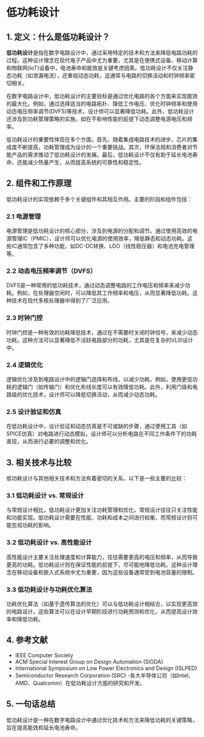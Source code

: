 # 低功耗设计

## 1. 定义：什么是**低功耗设计**？
**低功耗设计**是指在数字电路设计中，通过采用特定的技术和方法来降低电路功耗的过程。这种设计理念在现代电子产品中尤为重要，尤其是在便携式设备、移动计算和物联网(IoT)设备中，电池寿命和能效是关键考虑因素。低功耗设计不仅关注静态功耗（如泄漏电流），还重视动态功耗，这通常与电路的切换活动和时钟频率密切相关。

在数字电路设计中，低功耗设计的主要目标是通过优化电路的各个方面来实现能效的最大化。例如，通过选择适当的电路拓扑、降低工作电压、优化时钟频率和使用动态电压频率调节(DVFS)等技术，设计师可以显著降低功耗。此外，低功耗设计还涉及到功耗管理策略的实施，如在不影响性能的前提下动态调整电源电压和频率。

低功耗设计的重要性体现在多个方面。首先，随着集成电路技术的进步，芯片的集成度不断提高，功耗管理成为设计的一个重要挑战。其次，环保法规和消费者对节能产品的需求推动了低功耗设计的发展。最后，低功耗设计不仅有助于延长电池寿命，还能减少热量产生，从而提高系统的可靠性和稳定性。

## 2. 组件和工作原理
低功耗设计的实现依赖于多个关键组件和其相互作用。主要的阶段和组件包括：

### 2.1 电源管理
电源管理是低功耗设计的核心部分，涉及到电源的分配和调节。通过使用高效的电源管理IC（PMIC），设计师可以优化电源的使用效率，降低静态和动态功耗。这些IC通常包含了多种功能，如DC-DC转换、LDO（线性稳压器）和电池充电管理等。

### 2.2 动态电压频率调节（DVFS）
DVFS是一种常用的低功耗技术，通过动态调整电路的工作电压和频率来减少功耗。例如，在处理器空闲时，可以降低其工作频率和电压，从而显著降低功耗。这种技术在现代多核处理器中得到了广泛应用。

### 2.3 时钟门控
时钟门控是一种有效的功耗降低技术，通过在不需要时关闭时钟信号，来减少动态功耗。这种方法可以显著降低不活跃电路部分的功耗，尤其是在复杂的VLSI设计中。

### 2.4 逻辑优化
逻辑优化涉及到电路设计中的逻辑门选择和布线，以减少功耗。例如，使用更低功耗的逻辑门（如传输门）和优化布线长度可以有效降低功耗。此外，利用门级和电路级的优化技术，设计师可以降低切换活动，从而减少动态功耗。

### 2.5 设计验证和仿真
在低功耗设计中，设计验证和动态仿真是不可或缺的步骤，通过使用工具（如SPICE仿真）对电路进行动态模拟，设计师可以分析电路在不同工作条件下的功耗表现，从而进行必要的调整和优化。

## 3. 相关技术与比较
低功耗设计与其他相关技术和方法有着密切的关系，以下是一些主要的比较：

### 3.1 低功耗设计 vs. 常规设计
与常规设计相比，低功耗设计更加关注功耗管理和优化，常规设计往往只关注性能和功能实现。低功耗设计需要在性能、功耗和成本之间进行权衡，而常规设计则可能忽视功耗的影响。

### 3.2 低功耗设计 vs. 高性能设计
高性能设计主要关注处理速度和计算能力，往往需要更高的电压和频率，从而导致更高的功耗。低功耗设计则在保证性能的前提下，尽可能地降低功耗。这种设计理念在移动设备和嵌入式系统中尤为重要，因为这些设备通常受到电池容量的限制。

### 3.3 低功耗设计与功耗优化算法
功耗优化算法（如基于遗传算法的优化）可以与低功耗设计相结合，以实现更高效的电路设计。这些算法可以在设计早期阶段进行功耗预测和优化，从而提高设计效率和降低功耗。

## 4. 参考文献
- IEEE Computer Society
- ACM Special Interest Group on Design Automation (SIGDA)
- International Symposium on Low Power Electronics and Design (ISLPED)
- Semiconductor Research Corporation (SRC)
-各大半导体公司（如Intel、AMD、Qualcomm）在低功耗设计方面的研究和开发。

## 5. 一句话总结
低功耗设计是一种在数字电路设计中通过优化技术和方法来降低功耗的关键策略，旨在提高能效和延长电池寿命。